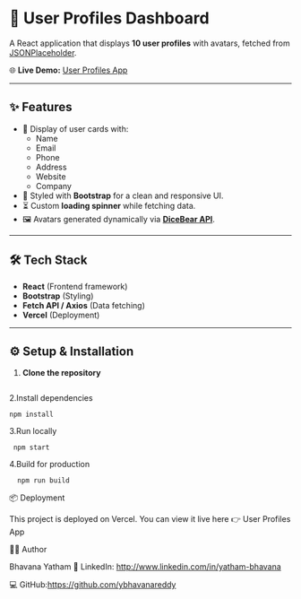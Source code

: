 # 🚀 User Profiles Dashboard 

A React application that displays **10 user profiles** with avatars, fetched from [JSONPlaceholder](https://jsonplaceholder.typicode.com/users).  

🌐 **Live Demo:** [User Profiles App](https://user-profiles-basic-mjk3rj7ku-bhavana-yathams-projects.vercel.app)  

---

## ✨ Features  
- 📇 Display of user cards with:  
  - Name  
  - Email  
  - Phone  
  - Address  
  - Website  
  - Company  
- 🎨 Styled with **Bootstrap** for a clean and responsive UI.  
- ⏳ Custom **loading spinner** while fetching data.  
- 🖼️ Avatars generated dynamically via **[DiceBear API](https://www.dicebear.com/)**.  

---

## 🛠️ Tech Stack  
- **React** (Frontend framework)  
- **Bootstrap** (Styling)  
- **Fetch API / Axios** (Data fetching)  
- **Vercel** (Deployment)  

---

## ⚙️ Setup & Installation  

1. **Clone the repository**  
   ```bash
   ```
2.Install dependencies
  ```
  npm install
```
3.Run locally
 ```
  npm start
 ```
4.Build for production
```
  npm run build
```

📦 Deployment

This project is deployed on Vercel.
You can view it live here 👉 User Profiles App

👩‍💻 Author

Bhavana Yatham
💼 LinkedIn: http://www.linkedin.com/in/yatham-bhavana

💻 GitHub:https://github.com/ybhavanareddy
  
